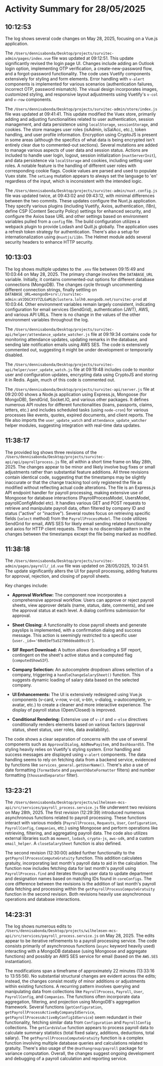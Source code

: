 # Activity Summary for 28/05/2025

## 10:12:53
The log shows several code changes on May 28, 2025, focusing on a Vue.js application.

The `/Users/dennisabonda/Desktop/projects/survitec-admin/pages/index.vue` file was updated at 09:12:51.  This update significantly revised the login page UI. Changes include adding an Outlook login option, implementing OTP verification, a create-new-password flow, and a forgot-password functionality.  The code uses Vuetify components extensively for styling and form elements.  Error handling with `v-alert` components is implemented for various scenarios (authentication failures, incorrect OTP, password mismatch).  The visual design incorporates images, customized styling, and responsive layout adjustments using Vuetify's `v-col` and `v-row` components.

The `/Users/dennisabonda/Desktop/projects/survitec-admin/store/index.js` file was updated at 09:41:41. This update modified the Vuex store, primarily adding and adjusting functionalities related to user authentication, session management, and data persistence using `localStorage`, `sessionStorage`, and cookies.  The store manages user roles (isAdmin, isSalAcc, etc.), token handling, and user profile information.  Encryption using CryptoJS is present in some areas (although the specifics of what data is being encrypted isn't entirely clear due to commented-out sections).  Several mutations are added to manage various aspects of user data and session status. Actions are included to handle user login, logout, session initialization (`nuxtServerInit`), and data persistence via `localStorage` and cookies, including setting user roles.  A notable feature is the handling of different user roles with corresponding cookie flags. Cookie values are parsed and used to populate Vuex state.  The  `setLang` mutation appears to always set the language to 'en' regardless of the input, which is inconsistent with the intended logic.

The `/Users/dennisabonda/Desktop/projects/survitec-admin/nuxt.config.js` file was updated twice, at 09:43:02 and 09:43:12, with minimal differences between the two commits.  These updates configure the Nuxt.js application.  They specify various plugins (including Vuetify, Axios, authentication, i18n), define CSP (Content Security Policy) settings for enhanced security, and configure the Axios base URL and other settings based on environment variables pulled from a `config` file. The build configuration utilizes a webpack plugin to provide Lodash and Quill.js globally. The application uses a refresh token strategy for authentication. There's also a setup for internationalization using `@nuxtjs/i18n`.  The Helmet module adds several security headers to enhance HTTP security.


## 10:13:03
The log shows multiple updates to the `.env` file between 09:15:49 and 10:03:44 on May 28, 2025.  The primary change involves the `DATABASE_URL` variable. Initially, it contains commented-out options for different database connections (MongoDB).  The changes cycle through uncommenting different connection strings,  finally settling on  `DATABASE_URL=mongodb+srv://survitec-admin:aVJDGCXtV7ZLGaMi@clustera.lolh0.mongodb.net/survitec-prod` at 10:03:44.  Other environment variables remain largely consistent, indicating configuration for email services (SendGrid), authentication (JWT), AWS, and various API URLs.  There is no change in the values of the other environment variables throughout the log.


The `/Users/dennisabonda/Desktop/projects/survitec-api/helper/attendance_update_watcher.js` file at 09:19:34 contains code for monitoring attendance updates, updating remarks in the database, and sending late notification emails using AWS SES.  The code is extensively commented out, suggesting it might be under development or temporarily disabled.


The `/Users/dennisabonda/Desktop/projects/survitec-api/helper/user_update_watch.js` file at 09:19:48 includes code to monitor user and configuration updates, encrypting data using CryptoJS and storing it in Redis.  Again, much of this code is commented out.


The `/Users/dennisabonda/Desktop/projects/survitec-api/server.js` file at 09:20:00 shows a Node.js application using Express.js, Mongoose (for MongoDB), SendGrid, Socket.IO, and various other packages. It defines numerous API routes for different functionalities (loans, passports, claims, letters, etc.) and includes scheduled tasks (using `node-cron`) for various processes like events, quotes, expired documents, and client reports.  The file also imports the `user_update_watch` and `attendance_update_watcher` helper modules, suggesting integration with real-time data updates.


## 11:38:17
The provided log shows three revisions of the `/Users/dennisabonda/Desktop/projects/survitec-api/api/payrollprocess.js` file, all within a short time frame on May 28th, 2025.  The changes appear to be minor and likely involve bug fixes or small adjustments rather than substantial feature additions.  All three revisions contain identical code, suggesting that the timestamps may be slightly inaccurate or that the change tracking tool only registered the file as modified without reflecting actual code alterations.  The file is an Express.js API endpoint handler for payroll processing, making extensive use of Mongoose for database interactions (PayrollProcessModel, UsersModel, payrollConfigModel etc).  It handles various GET and POST requests to retrieve and manipulate payroll data, often filtered by company ID and status ("active" or "inactive").  Several routes focus on retrieving specific fields (`select` method) from the `PayrollProcessModel`.  The code utilizes SendGrid for email, AWS SES for likely email sending related functionality and axios for HTTP client requests.  There is no discernible pattern in the changes between the timestamps except the file being marked as modified.


## 11:38:18
The `/Users/dennisabonda/Desktop/projects/survitec-admin/pages/payroll/_id.vue` file was updated on 28/05/2025, 10:24:51.  The update significantly alters the UI for payroll processing, adding features for approval, rejection, and closing of payroll sheets.

Key changes include:

* **Approval Workflow:**  The component now incorporates a comprehensive approval workflow.  Users can approve or reject payroll sheets, view approver details (name, status, date, comments), and see the approval status at each level.  A dialog confirms submission for approval.

* **Sheet Closing:**  A functionality to close payroll sheets and generate payslips is implemented, with a confirmation dialog and success message. This action is seemingly restricted to a specific user (`user._id=='60e03ef5a52790ddeab89cc5'`).

* **SIF Report Download:** A button allows downloading a SIF report, contingent on the sheet's active status and a computed flag (`computedShowSIF`).

* **Company Selection:** An autocomplete dropdown allows selection of a company, triggering a `handleChangeSalarySheet()` function.  This suggests dynamic loading of salary data based on the selected company.

* **UI Enhancements:** The UI is extensively redesigned using Vue.js components (v-card, v-row, v-col, v-btn, v-dialog, v-autocomplete, v-avatar, etc.) to create a cleaner and more interactive experience.  The display of payroll status (Open/Closed) is improved.

* **Conditional Rendering:** Extensive use of `v-if` and `v-else` directives conditionally renders elements based on various factors (approval status, sheet status, user roles, data availability).


The code shows a clear separation of concerns with the use of several components such as `ApprovalDialog`, `AddNewPayitem`, and `DashboardSS`.  The styling heavily relies on Vuetify's styling system.  Error handling and success messages are displayed using `v-alert` components.  The data handling seems to rely on fetching data from a backend service, evidenced by functions like `services_general.getUserName()`. There's also a use of date formatting (`formatDate` and `paymonthDateFormatter` filters) and number formatting (`thousandSeparator` filter).


## 13:23:21
The `/Users/dennisabonda/Desktop/projects/wilhelmsen-mcs-api/src/services/payroll_process.service.js` file underwent two revisions on May 28th, 2025.  The first revision (12:29:39) introduced numerous asynchronous functions related to payroll processing. These functions interact with various models (`PayrollProcess`, `Requests`, `User`, `Configuration`, `PayrollConfig`, `Companies`, etc.) using Mongoose and perform operations like retrieving, filtering, and aggregating payroll data.  The code also utilizes external libraries such as `moment`, `lodash`, `crypto-js`, `aws-sdk`, and a custom `email_helper`. A `closeSalarySheet` function is also defined.

The second revision (12:30:00) added further functionality to the `getPayrollProcessComputeGratuity` function. This addition calculates gratuity, incorporating last month's payroll data to aid in the calculation. The function now includes fetching data for last month's payroll using `PayrollProcess.find` and iterates through user data to update department and designation names based on matching IDs found in `coreConfigs`.  The core difference between the revisions is the addition of last month's payroll data fetching and processing within the `getPayrollProcessComputeGratuity` function in the second revision.  Both revisions heavily use asynchronous operations and database interactions.


## 14:23:31
The log shows numerous edits to `/Users/dennisabonda/Desktop/projects/wilhelmsen-mcs-api/src/services/payroll_process.service.js` on May 28, 2025.  The edits appear to be iterative refinements to a payroll processing service.  The code consists primarily of asynchronous functions (`async` keyword heavily used) interacting with a MongoDB database (using Mongoose and aggregate functions) and possibly an AWS SES service for email (based on the `AWS.SES` instantiation).

The modifications span a timeframe of approximately 22 minutes (13:33:16 to 13:55:56).  No substantial structural changes are evident across the edits; instead, the changes consist mostly of minor additions or adjustments within existing functions.   A recurring pattern involves querying and manipulating data from collections like `PayrollProcess`, `Payroll`, `User`, `PayrollConfig`, and `Companies`. The functions often incorporate data aggregation, filtering, and projection using MongoDB's aggregation framework.  Several functions (`getConfiguration`, `getPayrollProcessActiveByCompanyIdService`, `getPayrollProcessActiveByConfigIdService`) seem redundant in their functionality, fetching similar data from `Configuration` and `PayrollConfig` collections. The `getCardsValue` function appears to process payroll data to calculate summary statistics (total fixed salary, additions, deductions, total salary).  The `getPayrollProcessComputeGratuity` function is a complex function involving multiple database queries and calculations related to gratuity.  There's also usage of the `@nathangroup/payroll` package for variance computation.  Overall, the changes suggest ongoing development and debugging of a payroll calculation and reporting service.
